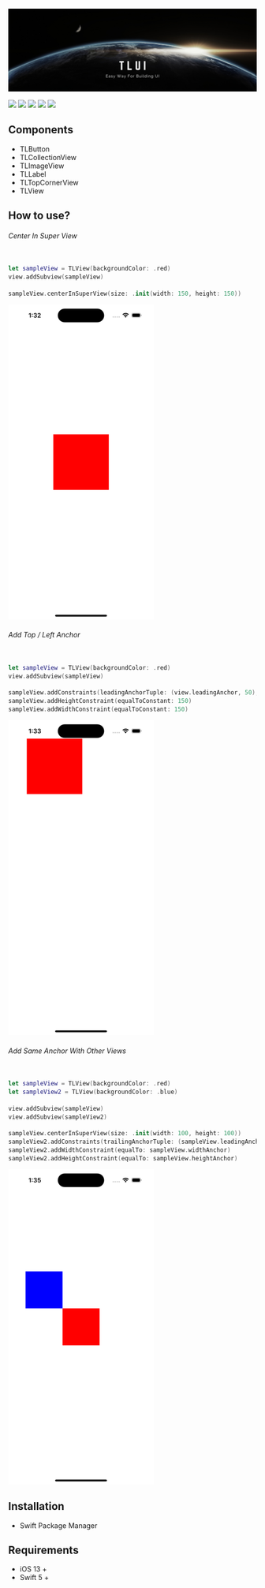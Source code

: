 ![](https://github.com/t19960804/TLUI/blob/main/Sources/TLUI/Resources/Banner_2.png)

![](https://img.shields.io/badge/Swift-5%2B-blue)
![](https://img.shields.io/badge/Platform-iOS-orange)
![](https://img.shields.io/badge/Swift%20Package%20Manager-compatible-green)
![](https://img.shields.io/badge/Version-1.0.3-yellow)
![](https://img.shields.io/badge/UnitTest-92%25-yellow)

## Components

* TLButton
* TLCollectionView
* TLImageView
* TLLabel
* TLTopCornerView
* TLView

## How to use?

###### Center In Super View
```swift

let sampleView = TLView(backgroundColor: .red)
view.addSubview(sampleView)

sampleView.centerInSuperView(size: .init(width: 150, height: 150))

```
![Demo](https://github.com/t19960804/TLUI/blob/main/Sources/TLUI/Resources/Demo1.png)

###### Add Top / Left Anchor
```swift

let sampleView = TLView(backgroundColor: .red)
view.addSubview(sampleView)

sampleView.addConstraints(leadingAnchorTuple: (view.leadingAnchor, 50), topAnchorTuple: (view.topAnchor, 50))
sampleView.addHeightConstraint(equalToConstant: 150)
sampleView.addWidthConstraint(equalToConstant: 150)

```
![Demo](https://github.com/t19960804/TLUI/blob/main/Sources/TLUI/Resources/Demo2.png)
###### Add Same Anchor With Other Views
```swift

let sampleView = TLView(backgroundColor: .red)
let sampleView2 = TLView(backgroundColor: .blue)

view.addSubview(sampleView)
view.addSubview(sampleView2)

sampleView.centerInSuperView(size: .init(width: 100, height: 100))
sampleView2.addConstraints(trailingAnchorTuple: (sampleView.leadingAnchor, 0) ,bottomAnchorTuple: (sampleView.topAnchor, 0))
sampleView2.addWidthConstraint(equalTo: sampleView.widthAnchor)
sampleView2.addHeightConstraint(equalTo: sampleView.heightAnchor)

```
![Demo](https://github.com/t19960804/TLUI/blob/main/Sources/TLUI/Resources/Demo3.png)

## Installation

* Swift Package Manager

## Requirements

* iOS 13 +
* Swift 5 +
